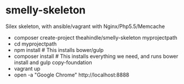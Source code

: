 # smelly-skeleton
Silex skeleton, with ansible/vagrant with Nginx/Php5.5/Memcache


* composer create-project theahindle/smelly-skeleton myprojectpath
* cd myprojectpath
* npm install # This installs bower/gulp
* composer install # This installs everything we need, and runs bower install and gulp copy-foundation
* vagrant up
* open -a "Google Chrome" http://localhost:8888
